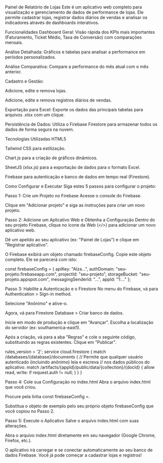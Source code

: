 Painel de Relatório de Lojas
Este é um aplicativo web completo para visualização e gerenciamento de dados de performance de lojas. Ele permite cadastrar lojas, registrar dados diários de vendas e analisar os indicadores através de dashboards interativos.

Funcionalidades
Dashboard Geral: Visão rápida dos KPIs mais importantes (Faturamento, Ticket Médio, Taxa de Conversão) com comparações mensais.

Análise Detalhada: Gráficos e tabelas para analisar a performance em períodos personalizados.

Análise Comparativa: Compare a performance do mês atual com o mês anterior.

Cadastro e Gestão:

Adicione, edite e remova lojas.

Adicione, edite e remova registros diários de vendas.

Exportação para Excel: Exporte os dados das principais tabelas para arquivos .xlsx com um clique.

Persistência de Dados: Utiliza o Firebase Firestore para armazenar todos os dados de forma segura na nuvem.

Tecnologias Utilizadas
HTML5

Tailwind CSS para estilização.

Chart.js para a criação de gráficos dinâmicos.

SheetJS (xlsx.js) para a exportação de dados para o formato Excel.

Firebase para autenticação e banco de dados em tempo real (Firestore).

Como Configurar e Executar
Siga estes 5 passos para configurar o projeto:

Passo 1: Crie um Projeto no Firebase
Acesse o console do Firebase.

Clique em "Adicionar projeto" e siga as instruções para criar um novo projeto.

Passo 2: Adicione um Aplicativo Web e Obtenha a Configuração
Dentro do seu projeto Firebase, clique no ícone da Web (</>) para adicionar um novo aplicativo web.

Dê um apelido ao seu aplicativo (ex: "Painel de Lojas") e clique em "Registrar aplicativo".

O Firebase exibirá um objeto chamado firebaseConfig. Copie este objeto completo. Ele se parecerá com isto:

const firebaseConfig = {
  apiKey: "AIza...",
  authDomain: "seu-projeto.firebaseapp.com",
  projectId: "seu-projeto",
  storageBucket: "seu-projeto.appspot.com",
  messagingSenderId: "...",
  appId: "1:..."
};

Passo 3: Habilite a Autenticação e o Firestore
No menu do Firebase, vá para Authentication > Sign-in method.

Selecione "Anônimo" e ative-o.

Agora, vá para Firestore Database > Criar banco de dados.

Inicie em modo de produção e clique em "Avançar". Escolha a localização do servidor (ex: southamerica-east1).

Após a criação, vá para a aba "Regras" e cole o seguinte código, substituindo as regras existentes. Clique em "Publicar".

rules_version = '2';
service cloud.firestore {
  match /databases/{database}/documents {
    // Permite que qualquer usuário autenticado (incluindo anônimo) leia e escreva
    // nos dados públicos do aplicativo.
    match /artifacts/{appId}/public/data/{collection}/{docId} {
      allow read, write: if request.auth != null;
    }
  }
}

Passo 4: Cole sua Configuração no index.html
Abra o arquivo index.html que você criou.

Procure pela linha const firebaseConfig =.

Substitua o objeto de exemplo pelo seu próprio objeto firebaseConfig que você copiou no Passo 2.

Passo 5: Execute o Aplicativo
Salve o arquivo index.html com suas alterações.

Abra o arquivo index.html diretamente em seu navegador (Google Chrome, Firefox, etc.).

O aplicativo irá carregar e se conectar automaticamente ao seu banco de dados Firebase. Você já pode começar a cadastrar lojas e registros!
